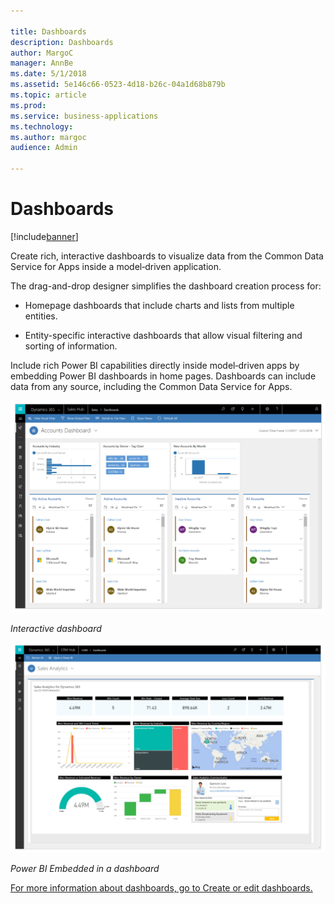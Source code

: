 ```yaml
---

title: Dashboards
description: Dashboards
author: MargoC
manager: AnnBe
ms.date: 5/1/2018
ms.assetid: 5e146c66-0523-4d18-b26c-04a1d68b879b
ms.topic: article
ms.prod: 
ms.service: business-applications
ms.technology: 
ms.author: margoc
audience: Admin

---
```

#  Dashboards 




[!include[banner](../../../../includes/banner.md)]

Create rich, interactive dashboards to visualize data from the Common Data
Service for Apps inside a model‑driven application.

The drag-and-drop designer simplifies the dashboard creation process for:

-   Homepage dashboards that include charts and lists from multiple entities.

-   Entity-specific interactive dashboards that allow visual filtering and
    sorting of information.

Include rich Power BI capabilities directly inside model‑driven apps by
embedding Power BI dashboards in home pages. Dashboards can include data from
any source, including the Common Data Service for Apps.

![A screenshot of the interactive dashboard](media/dashboards-1.png "A screenshot of the interactive dashboard")
<!-- Picture 1 -->


*Interactive dashboard*

![A screenshot of the Power BI Embedded in a dashboard](media/dashboards-2.png "A screenshot of the Power BI Embedded in a dashboard")
<!-- Picture 2 -->


*Power BI Embedded in a dashboard*

[For more information about dashboards, go to Create or edit
dashboards.](https://docs.microsoft.com/en-us/dynamics365/customer-engagement/customize/create-edit-dashboards)
